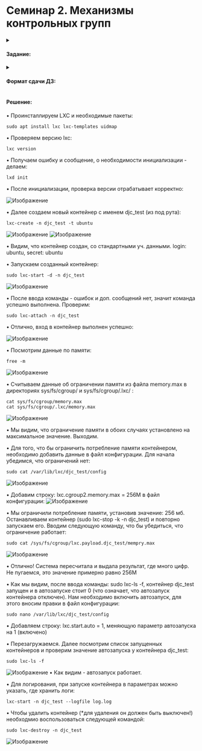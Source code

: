 # Семинар 2. Механизмы контрольных групп

<details><summary><h4>Задание:</h4></summary>
  
✔️ Запустить контейнер с ubuntu, используя механизм LXC

✔️ Ограничить контейнер 256 Мб ОЗУ и проверить, что ограничение работает

✔️ добавить автозапуск контейнеру, перезагрузить ОС и убедиться, что контейнер действительно запустился самостоятельно

''при создании указать файл, куда записывать логи

''после перезагрузки проанализировать логи
  
</details>

<details><summary><h4>Формат сдачи ДЗ:</h4></summary>
  
✔️ Предоставить доказательства в виде скриншота и текстового документа с введенными командами.

</details>


<h4>Решение:</h4>

• Проинсталлируем LXC и необходимые пакеты:
```
sudo apt install lxc lxc-templates uidmap
```
• Проверяем версию lxc:
```
lxc version
```
• Получаем ошибку и сообщение, о необходимости инициализации - делаем:
```
lxd init
```
• После инициализации, проверка версии отрабатывает корректно:

![Изображение](https://github.com/DjonyCooper/Containerization/blob/main/Homework_2/Screenshots/Скриншот%2011-07-2023%20211553.jpg?raw=true  "lxd init")

• Далее создаем новый контейнер с именем djc_test (из под рута):
```
lxc-create -n djc_test -t ubuntu
```

![Изображение](https://github.com/DjonyCooper/Containerization/blob/main/Homework_2/Screenshots/Скриншот%2011-07-2023%20221126.jpg?raw=true  "Выполнение lxc-create -n djc_test -t ubuntu")
![Изображение](https://github.com/DjonyCooper/Containerization/blob/main/Homework_2/Screenshots/Скриншот%2011-07-2023%20221217.jpg?raw=true  "Контейнер создан!")

• Видим, что контейнер создан, со стандартными уч. данными. login: ubuntu, secret: ubuntu

• Запускаем созданный контейнер:
```
sudo lxc-start -d -n djc_test
```
![Изображение](https://github.com/DjonyCooper/Containerization/blob/main/Homework_2/Screenshots/Скриншот%2011-07-2023%20221400.jpg?raw=true  "Выполнение sudo lxc-start -d -n djc_test")

• После ввода команды - ошибок и доп. сообщений нет, значит команда успешно выполнена. Проверим:
```
sudo lxc-attach -n djc_test
```
• Отлично, вход в контейнер выполнен успешно:

![Изображение](https://github.com/DjonyCooper/Containerization/blob/main/Homework_2/Screenshots/Скриншот%2011-07-2023%20221457.jpg?raw=true  "Выполнение sudo lxc-attach -n djc_test")

• Посмотрим данные по памяти:
```
free -m
```
![Изображение](https://github.com/DjonyCooper/Containerization/blob/main/Homework_2/Screenshots/Скриншот%2011-07-2023%20221545.jpg?raw=true  "Выполнение free -m")

• Считываем данные об ограничении памяти из файла memory.max в директориях sys/fs/cgroup/ и sys/fs/cgroup/.lxc/ :
```
cat sys/fs/cgroup/memory.max
cat sys/fs/cgroup/.lxc/memory.max
```
![Изображение](https://github.com/DjonyCooper/Containerization/blob/main/Homework_2/Screenshots/Скриншот%2011-07-2023%20221729.jpg?raw=true  "Ограничения памяти")

• Мы видим, что ограничение памяти в обоих случаях установлено на максимальное значение. Выходим.

• Для того, что бы ограничить потребление памяти контейнером, необходимо добавить данные в файл конфигурации. Для начала убедимся, что ограничений нет:
```
sudo cat /var/lib/lxc/djc_test/config
```
![Изображение](https://github.com/DjonyCooper/Containerization/blob/main/Homework_2/Screenshots/Скриншот%2011-07-2023%20221931.jpg?raw=true  "Выполнение sudo cat /var/lib/lxc/djc_test/config")

• Добавим строку: lxc.cgroup2.memory.max = 256M в файл конфигурации:
![Изображение](https://github.com/DjonyCooper/Containerization/blob/main/Homework_2/Screenshots/Скриншот%2011-07-2023%20222202.jpg?raw=true  "Добавление строки lxc.cgroup2.memory.max")

• Мы ограничили потребление памяти, установив значение: 256 мб. Останавливаем контейнер (sudo lxc-stop -k -n djc_test) и повторно запускаем его. Вводим следующую команду, что бы убедиться, что ограничение работает:
```
sudo cat /sys/fs/cgroup/lxc.payload.djc_test/mempry.max
```
![Изображение](https://github.com/DjonyCooper/Containerization/blob/main/Homework_2/Screenshots/Скриншот%2011-07-2023%20224230.jpg?raw=true  "sudo cat /sys/fs/cgroup/lxc.payload.djc_test/mempry.max")

• Отлично! Система пересчитала и выдала результат, где много цифр. Не пугаемся, это значение примерно равно 256М

• Как мы видим, после ввода команды: sudo lxc-ls -f, контейнер djc_test запущен и в автозапуске стоит 0 (что означает, что автозапуск контейнера отключен). Нам необходимо включить автозапуск, для этого вносим правки в файл конфигурации:
```
sudo nano /var/lib/lxc/djc_test/config
```
• Добавляем строку: lxc.start.auto = 1, меняющую параметр автозапуска на 1 (включено)

• Перезагружаемся. Далее посмотрим список запущенных контейнеров и проверим значение автозапуска у контейнера djc_test:
```
sudo lxc-ls -f
```
![Изображение](https://github.com/DjonyCooper/Containerization/blob/main/Homework_2/Screenshots/Скриншот%2011-07-2023%20225033.jpg?raw=true  "sudo lxc-ls -f")
• Как видим - автозапуск работает.

• Для логирования, при запуске контейнера в параметрах можно указать, где хранить логи:
```
lxc-start -n djc_test --logfile log.log
```
• Чтобы удалить контейнер (*для удаления он должен быть выключен!) необходмио воспользоваться следующей командой:
```
sudo lxc-destroy -n djc_test
```
![Изображение](https://github.com/DjonyCooper/Containerization/blob/main/Homework_2/Screenshots/Скриншот%2011-07-2023%20225237.jpg?raw=true "sudo lxc-destroy -n djc_test")
